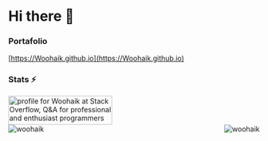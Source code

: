 # Hi there 👋


### Portafolio

[https://Woohaik.github.io](https://Woohaik.github.io)


### Stats ⚡

<div>

   <a href="https://stackoverflow.com/users/17200950/woohaik">
      <img src="https://stackoverflow.com/users/flair/17200950.png" width="208" height="58" alt="profile for Woohaik at Stack Overflow, Q&amp;A for professional and enthusiast programmers" title="profile for Woohaik at Stack Overflow, Q&amp;A for professional and enthusiast programmers"/>
  </a>
  <br/>

  <img align="left" src="https://github-readme-stats.vercel.app/api?username=Woohaik&show_icons=true&locale=en&theme=dark" alt="woohaik" />
  <img align="right" src="https://github-readme-stats.vercel.app/api/top-langs?username=Woohaik&show_icons=true&locale=en&theme=dark&layout=compact" alt="woohaik" />


</div>
